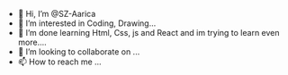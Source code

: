 - 👋 Hi, I’m @SZ-Aarica
- 👀 I’m interested in Coding, Drawing...
- 🌱 I’m done learning Html, Css, js and React and im trying to learn even more....
- 💞️ I’m looking to collaborate on ...
- 📫 How to reach me ...

<!---
SZ-Aarica/SZ-Aarica is a ✨ special ✨ repository because its `README.md` (this file) appears on your GitHub profile.
You can click the Preview link to take a look at your changes.
--->
